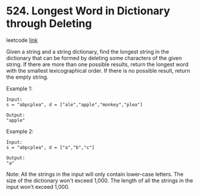 # 524. Longest Word in Dictionary through Deleting

leetcode [link][problem]

Given a string and a string dictionary, find the longest string in the dictionary that can be formed by deleting some characters of the given string. If there are more than one possible results, return the longest word with the smallest lexicographical order. If there is no possible result, return the empty string.

Example 1:

```
Input:
s = "abpcplea", d = ["ale","apple","monkey","plea"]

Output:
"apple"
```

Example 2:

```
Input:
s = "abpcplea", d = ["a","b","c"]

Output:
"a"
```

Note:
All the strings in the input will only contain lower-case letters.
The size of the dictionary won't exceed 1,000.
The length of all the strings in the input won't exceed 1,000.

[problem]: https://leetcode.com/problems/longest-word-in-dictionary-through-deleting/
